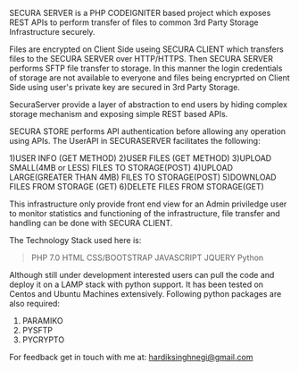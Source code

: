 SECURA SERVER is a PHP CODEIGNITER  based project which exposes REST APIs to perform transfer of files to common 3rd Party Storage Infrastructure securely.

Files are encrypted on Client Side useing SECURA CLIENT which transfers files to the SECURA SERVER over HTTP/HTTPS. Then SECURA SERVER performs SFTP file transfer to storage. In this manner the login credentials of storage are not available to everyone and files being encryprted on Client Side using user's private key are secured in 3rd Party Storage.

SecuraServer provide a layer of abstraction to end users by hiding complex storage mechanism and exposing simple REST based APIs.

SECURA STORE performs API authentication before allowing any operation using APIs. The UserAPI in SECURASERVER facilitates the following:

1)USER INFO (GET METHOD)
2)USER FILES (GET METHOD)
3)UPLOAD SMALL(4MB or LESS) FILES TO STORAGE(POST)
4)UPLOAD LARGE(GREATER THAN 4MB) FILES TO STORAGE(POST)
5)DOWNLOAD FILES FROM STORAGE (GET)
6)DELETE FILES FROM STORAGE(GET)


This infrastructure only provide front end view for an Admin priviledge user to monitor statistics and functioning of the infrastructure, file transfer and handling can be done with SECURA CLIENT.

The Technology Stack used here is:
>PHP 7.0
>HTML
>CSS/BOOTSTRAP
>JAVASCRIPT
>JQUERY
>Python


Although still under development interested users can pull the code and deploy it on a LAMP stack with python support. It has been tested on Centos and Ubuntu Machines extensively. Following python packages are also required:

1. PARAMIKO
2. PYSFTP
3. PYCRYPTO


For feedback get in touch with me at: hardiksinghnegi@gmail.com

